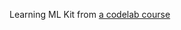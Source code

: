 Learning ML Kit from [a codelab course](https://codelabs.developers.google.com/codelabs/mlkit-android/)